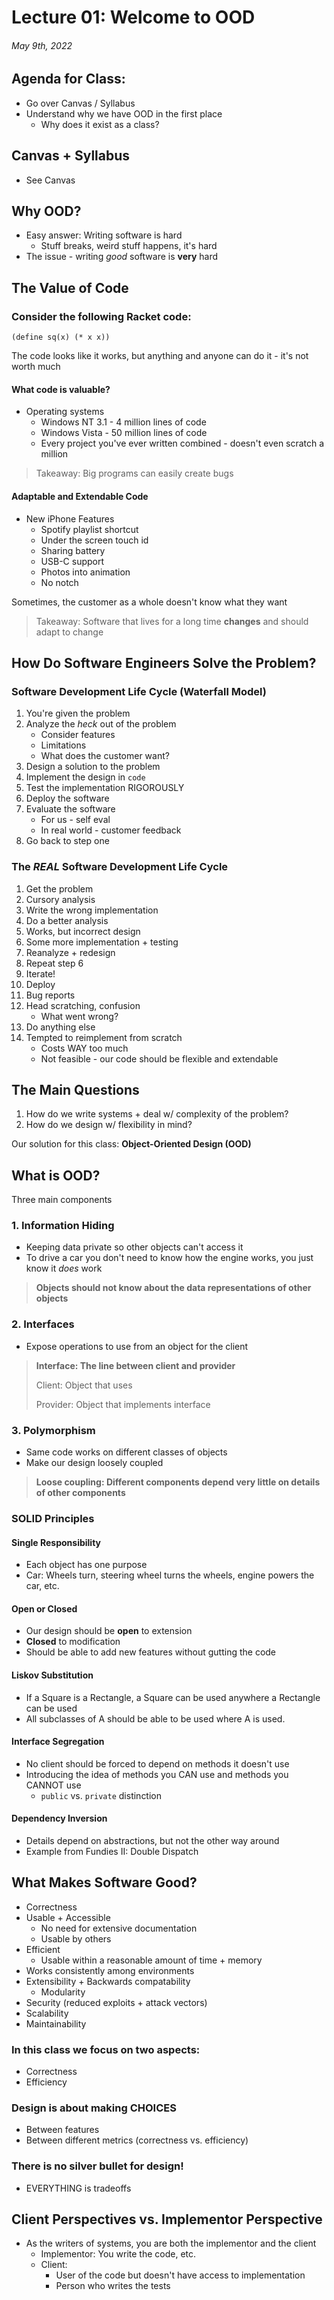 # Lecture 01: Welcome to OOD
###### May 9th, 2022

## Agenda for Class:

- Go over Canvas / Syllabus
- Understand why we have OOD in the first place
    - Why does it exist as a class?

## Canvas + Syllabus
- See Canvas

## Why OOD?

- Easy answer: Writing software is hard
    - Stuff breaks, weird stuff happens, it's hard
- The issue - writing _good_ software is **very** hard

## The Value of Code

### Consider the following Racket code:

```racket
(define sq(x) (* x x))
```

The code looks like it works, but anything and anyone can do it - it's not worth much

#### What code is valuable?

- Operating systems
    - Windows NT 3.1 - 4 million lines of code
    - Windows Vista - 50 million lines of code
    - Every project you've ever written combined - doesn't even scratch a million

> Takeaway: Big programs can easily create bugs

#### Adaptable and Extendable Code

- New iPhone Features
    - Spotify playlist shortcut
    - Under the screen touch id
    - Sharing battery
    - USB-C support
    - Photos into animation
    - No notch

Sometimes, the customer as a whole doesn't know what they want

> Takeaway: Software that lives for a long time **changes** and should adapt to change

## How Do Software Engineers Solve the Problem?

### Software Development Life Cycle (Waterfall Model)

1. You're given the problem
2. Analyze the _heck_ out of the problem
    - Consider features
    - Limitations
    - What does the customer want?
3. Design a solution to the problem
4. Implement the design in `code`
5. Test the implementation RIGOROUSLY
6. Deploy the software
7. Evaluate the software
    - For us - self eval
    - In real world - customer feedback
8. Go back to step one

### The _REAL_ Software Development Life Cycle

1. Get the problem
2. Cursory analysis
3. Write the wrong implementation
4. Do a better analysis
5. Works, but incorrect design
6. Some more implementation + testing
7. Reanalyze + redesign
8. Repeat step 6
9. Iterate!
10. Deploy
11. Bug reports
12. Head scratching, confusion
    - What went wrong?
13. Do anything else
14. Tempted to reimplement from scratch
    - Costs WAY too much
    - Not feasible - our code should be flexible and extendable

## The Main Questions

1. How do we write systems + deal w/ complexity of the problem?
2. How do we design w/ flexibility in mind?

Our solution for this class: **Object-Oriented Design (OOD)**

## What is OOD?

Three main components

### 1. Information Hiding

- Keeping data private so other objects can't access it
- To drive a car you don't need to know how the engine works, you just know it _does_ work

> **Objects should not know about the data representations of other objects**

### 2. Interfaces

- Expose operations to use from an object for the client

> **Interface: The line between client and provider**
>
> Client: Object that uses
>
> Provider: Object that implements interface

### 3. Polymorphism

- Same code works on different classes of objects
- Make our design loosely coupled

> **Loose coupling: Different components depend very little on details of other components**

### SOLID Principles

#### Single Responsibility

- Each object has one purpose
- Car: Wheels turn, steering wheel turns the wheels, engine powers the car, etc.

#### Open or Closed

- Our design should be **open** to extension
- **Closed** to modification
- Should be able to add new features without gutting the code

#### Liskov Substitution

- If a Square is a Rectangle, a Square can be used anywhere a Rectangle can be used
- All subclasses of A should be able to be used where A is used.

#### Interface Segregation

- No client should be forced to depend on methods it doesn't use
- Introducing the idea of methods you CAN use and methods you CANNOT use
    - `public` vs. `private` distinction

#### Dependency Inversion

- Details depend on abstractions, but not the other way around
- Example from Fundies II: Double Dispatch

## What Makes Software Good?

- Correctness
- Usable + Accessible
    - No need for extensive documentation
    - Usable by others
- Efficient
    - Usable within a reasonable amount of time + memory
- Works consistently among environments
- Extensibility + Backwards compatability
    - Modularity
- Security (reduced exploits + attack vectors)
- Scalability
- Maintainability

### In this class we focus on two aspects:

- Correctness
- Efficiency

### Design is about making CHOICES

- Between features
- Between different metrics (correctness vs. efficiency)

### There is no silver bullet for design!

- EVERYTHING is tradeoffs

## Client Perspectives vs. Implementor Perspective

- As the writers of systems, you are both the implementor and the client
  - Implementor: You write the code, etc.
  - Client: 
    - User of the code but doesn't have access to implementation
    - Person who writes the tests